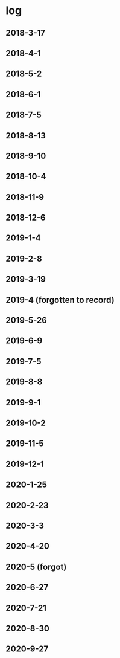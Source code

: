 # log
## 2018-3-17
## 2018-4-1
## 2018-5-2
## 2018-6-1
## 2018-7-5
## 2018-8-13
## 2018-9-10
## 2018-10-4
## 2018-11-9
## 2018-12-6
## 2019-1-4
## 2019-2-8
## 2019-3-19
## 2019-4 (forgotten to record)
## 2019-5-26
## 2019-6-9
## 2019-7-5
## 2019-8-8
## 2019-9-1
## 2019-10-2
## 2019-11-5
## 2019-12-1
## 2020-1-25
## 2020-2-23
## 2020-3-3
## 2020-4-20
## 2020-5 (forgot)
## 2020-6-27
## 2020-7-21
## 2020-8-30
## 2020-9-27
